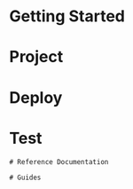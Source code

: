 # Getting Started

  # Project

  # Deploy

  # Test
    
    # Reference Documentation

    # Guides

    
